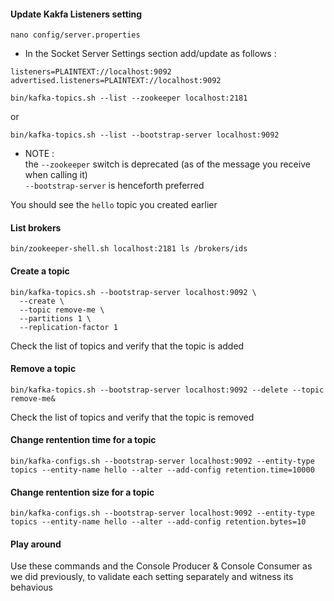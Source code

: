 #### Update Kakfa Listeners setting 

````
nano config/server.properties
````

- In the Socket Server Settings section add/update as follows :   

````
listeners=PLAINTEXT://localhost:9092
advertised.listeners=PLAINTEXT://localhost:9092
````

````
bin/kafka-topics.sh --list --zookeeper localhost:2181
````

or 
````
bin/kafka-topics.sh --list --bootstrap-server localhost:9092
````

- NOTE :  
  the `--zookeeper` switch is deprecated (as of the message you receive when calling it)  
  `--bootstrap-server` is henceforth preferred

You should see the `hello` topic you created earlier

#### List brokers

````
bin/zookeeper-shell.sh localhost:2181 ls /brokers/ids
````


#### Create a topic

````
bin/kafka-topics.sh --bootstrap-server localhost:9092 \
  --create \
  --topic remove-me \
  --partitions 1 \
  --replication-factor 1
````

Check the list of topics and verify that the topic is added

#### Remove a topic

````
bin/kafka-topics.sh --bootstrap-server localhost:9092 --delete --topic remove-me&
````

Check the list of topics and verify that the topic is removed


#### Change rentention time for a topic

````
bin/kafka-configs.sh --bootstrap-server localhost:9092 --entity-type topics --entity-name hello --alter --add-config retention.time=10000
````

#### Change rentention size for a topic

````
bin/kafka-configs.sh --bootstrap-server localhost:9092 --entity-type topics --entity-name hello --alter --add-config retention.bytes=10
````

#### Play around 
Use these commands and the Console Producer & Console Consumer as we did previously, to validate each setting separately and witness its behavious
